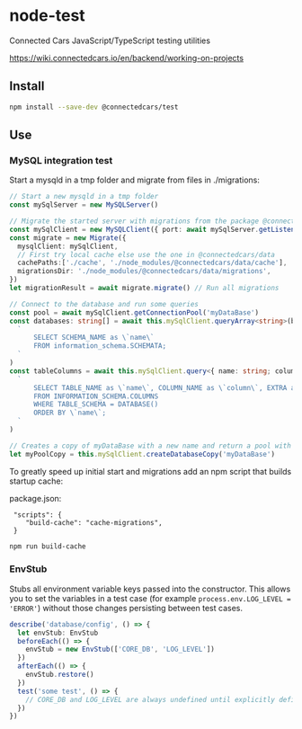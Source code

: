 # node-test

Connected Cars JavaScript/TypeScript testing utilities

https://wiki.connectedcars.io/en/backend/working-on-projects

## Install

``` bash
npm install --save-dev @connectedcars/test
```

## Use

### MySQL integration test

Start a mysqld in a tmp folder and migrate from files in ./migrations:

``` typescript
// Start a new mysqld in a tmp folder
const mySqlServer = new MySQLServer()

// Migrate the started server with migrations from the package @connectedcars/data
const mySqlClient = new MySQLClient({ port: await mySqlServer.getListenPort() })
const migrate = new Migrate({
  mysqlClient: mySqlClient,
  // First try local cache else use the one in @connectedcars/data
  cachePaths:['./cache', './node_modules/@connectedcars/data/cache'],
  migrationsDir: './node_modules/@connectedcars/data/migrations',
})
let migrationResult = await migrate.migrate() // Run all migrations

// Connect to the database and run some queries
const pool = await mySqlClient.getConnectionPool('myDataBase')
const databases: string[] = await this.mySqlClient.queryArray<string>(basePool,
  `
      SELECT SCHEMA_NAME as \`name\`
      FROM information_schema.SCHEMATA;
  `
)
const tableColumns = await this.mySqlClient.query<{ name: string; column: string; extra: string }>(basePool,
  `
      SELECT TABLE_NAME as \`name\`, COLUMN_NAME as \`column\`, EXTRA as extra
      FROM INFORMATION_SCHEMA.COLUMNS
      WHERE TABLE_SCHEMA = DATABASE()
      ORDER BY \`name\`;
  `
)

// Creates a copy of myDataBase with a new name and return a pool with this is a the default database
let myPoolCopy = this.mySqlClient.createDatabaseCopy('myDataBase')
```

To greatly speed up initial start and migrations add an npm script that builds startup cache:

package.json:

``` json5
 "scripts": {
    "build-cache": "cache-migrations",
 }
```

``` bash
npm run build-cache
```

### EnvStub
Stubs all environment variable keys passed into the constructor. This allows you to set the variables in a test case (for example `process.env.LOG_LEVEL = 'ERROR'`) without those changes persisting between test cases.

```typescript
describe('database/config', () => {
  let envStub: EnvStub
  beforeEach(() => {
    envStub = new EnvStub(['CORE_DB', 'LOG_LEVEL'])
  })
  afterEach(() => {
    envStub.restore()
  })
  test('some test', () => {
    // CORE_DB and LOG_LEVEL are always undefined until explicitly defined in a test case
  })
})
```
